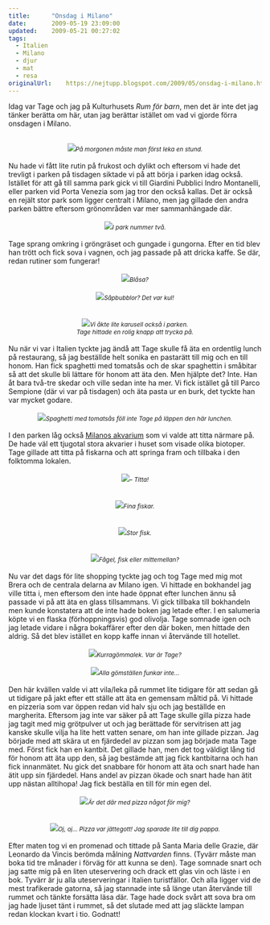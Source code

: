 ```yaml
---
title:		"Onsdag i Milano"
date:		2009-05-19 23:09:00
updated:	2009-05-21 00:27:02
tags: 
  - Italien
  - Milano
  - djur
  - mat
  - resa	
originalUrl:	https://nejtupp.blogspot.com/2009/05/onsdag-i-milano.html
---
```


Idag var Tage och jag på Kulturhusets <span style="font-style: italic;">Rum för barn</span>, men det är inte det jag tänker berätta om här, utan jag berättar istället om vad vi gjorde förra onsdagen i Milano.<br><br><div style="text-align: center;"><img src="../../../../img/_MG_3899_1024pix.jpg"><span style="font-size:85%;"><span style="font-style: italic;">På morgonen måste man först leka en stund.</span></span><br></div><br>Nu hade vi fått lite rutin på frukost och dylikt och eftersom vi hade det trevligt i parken på tisdagen siktade vi på att börja i parken idag också. Istället för att gå till samma park gick vi till Giardini  Pubblici Indro Montanelli, eller parken vid Porta Venezia som jag tror den också kallas. Det är också en rejält stor park som ligger centralt i Milano, men jag gillade den andra parken bättre eftersom grönområden var mer sammanhängade där.<br><br><div style="text-align: center;"><img src="../../../../img/_MG_3911_1024pix.jpg"><span style="font-size:85%;"><span style="font-style: italic;">I park nummer två.</span></span><br></div><br>Tage sprang omkring i gröngräset och gungade i gungorna. Efter en tid blev han trött och fick sova i vagnen, och jag passade på att dricka kaffe. Se där, redan rutiner som fungerar!<br><br><div style="text-align: center;"><img src="../../../../img/_MG_4039_1024pix.jpg"><span style="font-size:85%;"><span style="font-style: italic;">Blåsa?</span></span><br></div><br><div style="text-align: center;"><img src="../../../../img/_MG_4036_1024pix.jpg"><span style="font-size:85%;"><span style="font-style: italic;">Såpbubblor? Det var kul!</span></span><br><br></div><br><div style="text-align: center;"><img src="../../../../img/_MG_3983_1024pix.jpg"><span style="font-size:85%;"><span style="font-style: italic;">Vi åkte lite karusell också i parken.<br>Tage hittade en rolig knapp att trycka på.</span></span><br></div><br>Nu när vi var i Italien tyckte jag ändå att Tage skulle få äta en ordentlig lunch på restaurang, så jag beställde helt sonika en pastarätt till mig och en till honom. Han fick spaghetti med tomatsås och de skar spaghettin i småbitar så att det skulle bli lättare för honom att äta den. Men hjälpte det? Inte. Han åt bara två-tre skedar och ville sedan inte ha mer. Vi fick istället gå till Parco Sempione (där vi var på tisdagen) och äta pasta ur en burk, det tyckte han var mycket godare.<br><br><div style="text-align: center;"><img src="../../../../img/_MG_4058_1024pix.jpg"><span style="font-size:85%;"><span style="font-style: italic;">Spaghetti med tomatsås föll inte Tage på läppen den här lunchen.</span></span><br></div><br>I den parken låg också <a href="http://milan.arounder.com/acquario_di_milano/">Milanos akvarium</a> som vi valde att titta närmare på. De hade väl ett tjugotal stora akvarier i huset som visade olika biotoper. Tage gillade att titta på fiskarna och att springa fram och tillbaka i den folktomma lokalen.<br><br><div style="text-align: center;"><img src="../../../../img/_MG_4070_1024pix.jpg"><span style="font-size:85%;"><span style="font-style: italic;">– Titta!</span></span><br></div><br><br><div style="text-align: center;"><img src="../../../../img/_MG_4087_1024pix.jpg"><span style="font-size:85%;"><span style="font-style: italic;">Fina fiskar.</span></span><br><br><br></div><div style="text-align: center;"><img src="../../../../img/_MG_4082_1024pix.jpg"><span style="font-size:85%;"><span style="font-style: italic;">Stor fisk.</span></span><br><br><br></div><div style="text-align: center;"><img src="../../../../img/_MG_4113_1024pix.jpg"><span style="font-size:85%;"><span style="font-style: italic;">Fågel, fisk eller mittemellan?</span></span><br></div><br>Nu var det dags för lite shopping tyckte jag och tog Tage med mig mot Brera och de centrala delarna av Milano igen. Vi hittade en bokhandel jag ville titta i, men eftersom den inte hade öppnat efter lunchen ännu så passade vi på att äta en glass tillsammans. Vi gick tillbaka till bokhandeln men kunde konstatera att de inte hade boken jag letade efter. I en salumeria köpte vi en flaska (förhoppningsvis) god olivolja. Tage somnade igen och jag letade vidare i några bokaffärer efter den där boken, men hittade den aldrig. Så det blev istället en kopp kaffe innan vi återvände till hotellet.<br><br><div style="text-align: center;"><img src="../../../../img/_MG_4138_1024pix.jpg"><span style="font-size:85%;"><span style="font-style: italic;">Kurragömmalek. Var är Tage?</span></span><br><br></div><div style="text-align: center;"><img src="../../../../img/_MG_4136_1024pix.jpg"><span style="font-size:85%;"><span style="font-style: italic;">Alla gömställen funkar inte...</span></span><br></div><br>Den här kvällen valde vi att vila/leka på rummet lite tidigare för att sedan gå ut tidigare på jakt efter ett ställe att äta en gemensam måltid på. Vi hittade en pizzeria som var öppen redan vid halv sju och jag beställde en margherita. Eftersom jag inte var säker på att Tage skulle gilla pizza hade jag tagit med mig grötpulver ut och jag berättade för servitrisen att jag kanske skulle vilja ha lite hett vatten senare, om han inte gillade pizzan. Jag började med att skära ut en fjärdedel av pizzan som jag började mata Tage med. Först fick han en kantbit. Det gillade han, men det tog väldigt lång tid för honom att äta upp den, så jag bestämde att jag fick kantbitarna och han fick innanmätet. Nu gick det snabbare för honom att äta och snart hade han ätit upp sin fjärdedel. Hans andel av pizzan ökade och snart hade han ätit upp nästan alltihopa! Jag fick beställa en till för min egen del.<br><br><div style="text-align: center;"><img src="../../../../img/_MG_4151_1024pix.jpg"><span style="font-size:85%;"><span style="font-style: italic;">Är det där med pizza något för mig?</span></span><br><br></div><br><div style="text-align: center;"><img src="../../../../img/_MG_4155_1024pix.jpg"><span style="font-size:85%;"><span style="font-style: italic;">Oj, oj... Pizza var jättegott! Jag sparade lite till dig pappa.</span></span><br></div><br>Efter maten tog vi en promenad och tittade på Santa Maria delle Grazie, där Leonardo da Vincis berömda målning <span style="font-style: italic;">Nattvarden</span> finns. (Tyvärr måste man boka tid tre månader i förväg för att kunna se den). Tage somnade snart och jag satte mig på en liten uteservering och drack ett glas vin och läste i en bok. Tyvärr är ju alla uteserveringar i Italien turistfällor. Och alla ligger vid de mest trafikerade gatorna, så jag stannade inte så länge utan återvände till rummet och tänkte forsätta läsa där. Tage hade dock svårt att sova bra om jag hade ljuset tänt i rummet, så det slutade med att jag släckte lampan redan klockan kvart i tio. Godnatt!
<!-- no comments on this post -->